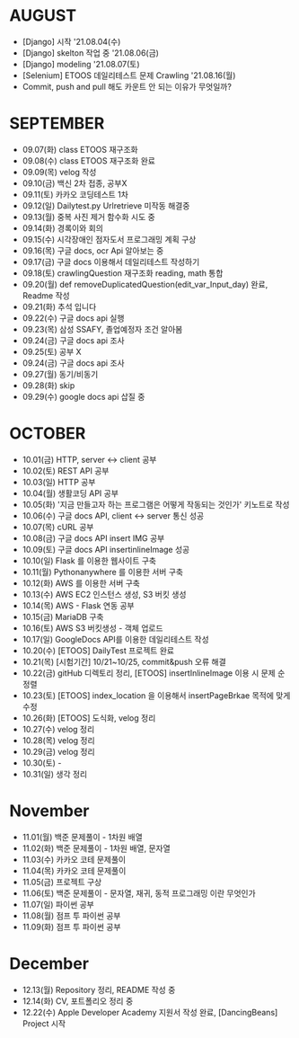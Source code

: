 # **AUGUST**
- [Django] 시작 '21.08.04(수)
- [Django] skelton 작업 중 '21.08.06(금)
- [Django] modeling '21.08.07(토)
- [Selenium] ETOOS 데일리테스트 문제 Crawling '21.08.16(월)
- Commit, push and pull 해도 카운트 안 되는 이유가 무엇일까?

# **SEPTEMBER**
- 09.07(화) class ETOOS 재구조화
- 09.08(수) class ETOOS 재구조화 완료
- 09.09(목) velog 작성
- 09.10(금) 백신 2차 접종, 공부X
- 09.11(토) 카카오 코딩테스트 1차
- 09.12(일) Dailytest.py Urlretrieve 미작동 해결중 
- 09.13(월) 중복 사진 제거 함수화 시도 중 
- 09.14(화) 경록이와 회의  
- 09.15(수) 시각장애인 점자도서 프로그래밍 계획 구상 
- 09.16(목) 구글 docs, ocr Api 알아보는 중 
- 09.17(금) 구글 docs 이용해서 데일리테스트 작성하기 
- 09.18(토) crawlingQuestion 재구조화 reading, math 통합 
- 09.20(월) def removeDuplicatedQuestion(edit_var_Input_day) 완료, Readme 작성 
- 09.21(화) 추석 입니다 
- 09.22(수) 구글 docs api 실행 
- 09.23(목) 삼성 SSAFY, 졸업예정자 조건 알아봄 
- 09.24(금) 구글 docs api 조사 
- 09.25(토) 공부 X 
- 09.24(금) 구글 docs api 조사 
- 09.27(월) 동기/비동기 
- 09.28(화) skip 
- 09.29(수) google docs api 삽질 중

# **OCTOBER**
- 10.01(금) HTTP, server <-> client 공부 
- 10.02(토) REST API 공부 
- 10.03(일) HTTP 공부 
- 10.04(월) 생활코딩 API 공부 
- 10.05(화) '지금 만들고자 하는 프로그램은 어떻게 작동되는 것인가' 키노트로 작성 
- 10.06(수) 구글 docs API, client <-> server 통신 성공 
- 10.07(목) cURL 공부 
- 10.08(금) 구글 docs API insert IMG 공부 
- 10.09(토) 구글 docs API insertinlineImage 성공 
- 10.10(일) Flask 를 이용한 웹사이트 구축 
- 10.11(월) Pythonanywhere 를 이용한 서버 구축 
- 10.12(화) AWS 를 이용한 서버 구축 
- 10.13(수) AWS EC2 인스턴스 생성, S3 버킷 생성 
- 10.14(목) AWS - Flask 연동 공부 
- 10.15(금) MariaDB 구축 
- 10.16(토) AWS S3 버킷생성 - 객체 업로드 
- 10.17(일) GoogleDocs API를 이용한 데일리테스트 작성 
- 10.20(수) [ETOOS] DailyTest 프로젝트 완료 
- 10.21(목) [시험기간] 10/21~10/25, commit&push 오류 해결 
- 10.22(금) gitHub 디렉토리 정리, [ETOOS] insertInlineImage 이용 시 문제 순 정렬 
- 10.23(토) [ETOOS] index_location 을 이용해서 insertPageBrkae 목적에 맞게 수정 
- 10.26(화) [ETOOS] 도식화, velog 정리 
- 10.27(수) velog 정리 
- 10.28(목) velog 정리 
- 10.29(금) velog 정리 
- 10.30(토) - 
- 10.31(일) 생각 정리 

# **November**
- 11.01(월) 백준 문제풀이 - 1차원 배열 
- 11.02(화) 백준 문제풀이 - 1차원 배열, 문자열
- 11.03(수) 카카오 코테 문제풀이 
- 11.04(목) 카카오 코테 문제풀이 
- 11.05(금) 프로젝트 구상 
- 11.06(토) 백준 문제풀이 - 문자열, 재귀, 동적 프로그래밍 이란 무엇인가  
- 11.07(일) 파이썬 공부 
- 11.08(월) 점프 투 파이썬 공부 
- 11.09(화) 점프 투 파이썬 공부 

# **December**

- 12.13(월) Repository 정리, README 작성 중
- 12.14(화) CV, 포트폴리오 정리 중
- 12.22(수) Apple Developer Academy 지원서 작성 완료, [DancingBeans] Project 시작
